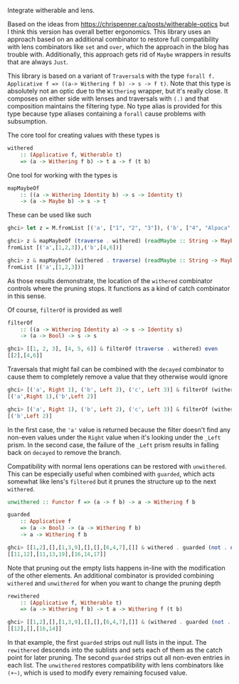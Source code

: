 Integrate witherable and lens.

Based on the ideas from https://chrispenner.ca/posts/witherable-optics
but I think this version has overall better ergonomics. This library
uses an approach based on an additional combinator to restore full
compatibility with lens combinators like `set` and `over`, which the
approach in the blog has trouble with. Additionally, this approach
gets rid of `Maybe` wrappers in results that are always `Just`.

This library is based on a variant of `Traversal`s with the type
`forall f. Applicative f => ((a-> Withering f b) -> s -> f t)`. Note
that this type is absolutely not an optic due to the `Withering`
wrapper, but it's really close. It composes on either side with lenses
and traversals with `(.)` and that composition maintains the filtering
type. No type alias is provided for this type because type aliases
containing a `forall` cause problems with subsumption.

The core tool for creating values with these types is

```haskell
withered
    :: (Applicative f, Witherable t)
    => (a -> Withering f b) -> t a -> f (t b)
```

One tool for working with the types is

```haskell
mapMaybeOf
    :: ((a -> Withering Identity b) -> s -> Identity t)
    -> (a -> Maybe b) -> s -> t
```

These can be used like such

```haskell
ghci> let z = M.fromList [('a', ["1", "2", "3"]), ('b', ["4", "Alpaca", "6"])]

ghci> z & mapMaybeOf (traverse . withered) (readMaybe :: String -> Maybe Int)
fromList [('a',[1,2,3]),('b',[4,6])]

ghci> z & mapMaybeOf (withered . traverse) (readMaybe :: String -> Maybe Int)
fromList [('a',[1,2,3])]
```

As those results demonstrate, the location of the `withered`
combinator controls where the pruning stops. It functions as a kind of
catch combinator in this sense.

Of course, `filterOf` is provided as well

```haskell
filterOf
    :: ((a -> Withering Identity a) -> s -> Identity s)
    -> (a -> Bool) -> s -> s
```

```haskell
ghci> [[1, 2, 3], [4, 5, 6]] & filterOf (traverse . withered) even
[[2],[4,6]]
```

Traversals that might fail can be combined with the `decayed`
combinator to cause them to completely remove a value that they
otherwise would ignore

```haskell
ghci> [('a', Right 1), ('b', Left 2), ('c', Left 3)] & filterOf (withered . _2 . _Left) even
[('a',Right 1),('b',Left 2)]

ghci> [('a', Right 1), ('b', Left 2), ('c', Left 3)] & filterOf (withered . _2 . (_Left `failing` decayed)) even
[('b',Left 2)]
```

In the first case, the `'a'` value is returned because the filter
doesn't find any non-even values under the `Right` value when it's
looking under the `_Left` prism. In the second case, the failure of
the `_Left` prism results in falling back on `decayed` to remove the
branch.

Compatibility with normal lens operations can be restored with
`unwithered`. This can be especially useful when combined with
`guarded`, which acts somewhat like lens's `filtered` but it prunes
the structure up to the next `withered`.

```haskell
unwithered :: Functor f => (a -> f b) -> a -> Withering f b

guarded
    :: Applicative f
    => (a -> Bool) -> (a -> Withering f b)
    -> a -> Withering f b
```

```haskell
ghci> [[1,2],[],[1,3,9],[],[],[6,4,7],[]] & withered . guarded (not . null) . unwithered . traverse +~ 10
[[11,12],[11,13,19],[16,14,17]]
```

Note that pruning out the empty lists happens in-line with the
modification of the other elements. An additional combinator is
provided combining `withered` and `unwithered` for when you want to
change the pruning depth

```haskell
rewithered
    :: (Applicative f, Witherable t)
    => (a -> Withering f b) -> t a -> Withering f (t b)
```

```haskell
ghci> [[1,2],[],[1,3,9],[],[],[6,4,7],[]] & (withered . guarded (not . null) . rewithered . guarded even . unwithered) +~ 10
[[12],[],[16,14]]
```

In that example, the first `guarded` strips out null lists in the
input. The `rewithered` descends into the sublists and sets each of
them as the catch point for later pruning. The second `guarded` strips
out all non-even entries in each list. The `unwithered` restores
compatibility with lens combinators like `(+~)`, which is used to
modify every remaining focused value.

